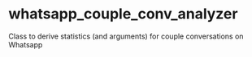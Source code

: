 # whatsapp_couple_conv_analyzer
Class to derive statistics (and arguments) for couple conversations on Whatsapp
